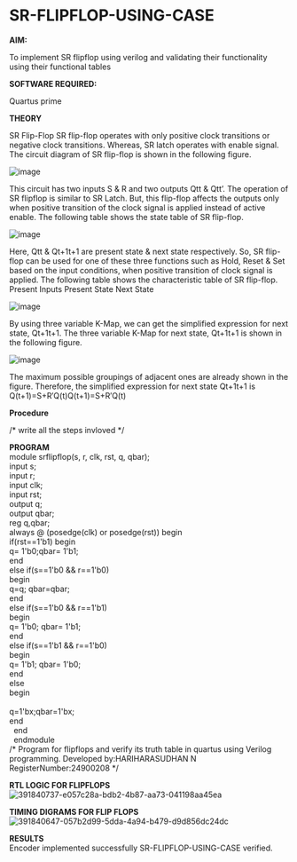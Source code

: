 # SR-FLIPFLOP-USING-CASE

**AIM:**

To implement  SR flipflop using verilog and validating their functionality using their functional tables

**SOFTWARE REQUIRED:**

Quartus prime

**THEORY**

SR Flip-Flop SR flip-flop operates with only positive clock transitions or negative clock transitions. Whereas, SR latch operates with enable signal. The circuit diagram of SR flip-flop is shown in the following figure.

![image](https://github.com/naavaneetha/SR-FLIPFLOP-USING-CASE/assets/154305477/0f710028-ad52-4d3e-9276-8714cf023a25)

 
This circuit has two inputs S & R and two outputs Qtt & Qtt’. The operation of SR flipflop is similar to SR Latch. But, this flip-flop affects the outputs only when positive transition of the clock signal is applied instead of active enable. The following table shows the state table of SR flip-flop.

![image](https://github.com/naavaneetha/SR-FLIPFLOP-USING-CASE/assets/154305477/dabfc4f4-87e3-4cbc-9472-f89ee1b5ed30)

 
Here, Qtt & Qt+1t+1 are present state & next state respectively. So, SR flip-flop can be used for one of these three functions such as Hold, Reset & Set based on the input conditions, when positive transition of clock signal is applied. The following table shows the characteristic table of SR flip-flop. Present Inputs Present State Next State

![image](https://github.com/naavaneetha/SR-FLIPFLOP-USING-CASE/assets/154305477/dd90d16c-aec5-4290-a586-e2346b1e9eb5)

 
By using three variable K-Map, we can get the simplified expression for next state, Qt+1t+1. The three variable K-Map for next state, Qt+1t+1 is shown in the following figure.

![image](https://github.com/naavaneetha/SR-FLIPFLOP-USING-CASE/assets/154305477/473efad6-d70b-4ca7-aeb7-898bbfca319f)

 
The maximum possible groupings of adjacent ones are already shown in the figure. Therefore, the simplified expression for next state Qt+1t+1 is Q(t+1)=S+R′Q(t)Q(t+1)=S+R′Q(t)

**Procedure**

/* write all the steps invloved */

**PROGRAM**<br>
module srflipflop(s, r, clk, rst, q, qbar);<br>
    input s;<br> 
    input r;<br> 
    input clk;<br>
    input rst;<br> 
    output q;<br>
    output qbar;<br> 
  reg q,qbar;<br> 
  always @ (posedge(clk) or posedge(rst)) begin<br> 
  if(rst==1'b1) begin<br> 
  q= 1'b0;qbar= 1'b1;<br>
  end<br>
  else if(s==1'b0 && r==1'b0)<br> 
   begin<br> 
  q=q; qbar=qbar;<br> 
  end<br> 
   else if(s==1'b0 && r==1'b1)<br> 
    begin<br> 
  q= 1'b0; qbar= 1'b1;<br> 
  end<br> 
    else if(s==1'b1 && r==1'b0)<br> 
    begin<br> 
  q= 1'b1; qbar= 1'b0;<br> 
  end<br> 
  else<br> 
  begin<br>  
  q=1'bx;qbar=1'bx;<br> 
  end<br> 
  end<br> 
endmodule<br>
/* Program for flipflops and verify its truth table in quartus using Verilog programming. Developed by:HARIHARASUDHAN N RegisterNumber:24900208
*/

**RTL LOGIC FOR FLIPFLOPS**<br>
![391840737-e057c28a-bdb2-4b87-aa73-041198aa45ea](https://github.com/user-attachments/assets/a81b18ca-7254-4426-b755-b9e363c8ac28)


**TIMING DIGRAMS FOR FLIP FLOPS**<br>
![391840647-057b2d99-5dda-4a94-b479-d9d856dc24dc](https://github.com/user-attachments/assets/2de88158-1f18-4817-be5b-5c2ea28b3aaa)


**RESULTS**<br>
Encoder implemented successfully SR-FLIPFLOP-USING-CASE verified.
